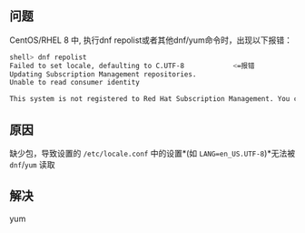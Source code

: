 ## 问题

CentOS/RHEL 8 中, 执行dnf repolist或者其他dnf/yum命令时，出现以下报错：

```sh
shell> dnf repolist
Failed to set locale, defaulting to C.UTF-8            <=报错
Updating Subscription Management repositories.
Unable to read consumer identity

This system is not registered to Red Hat Subscription Management. You can use subscription-manager to register.
```

## 原因

缺少包，导致设置的 `/etc/locale.conf` 中的设置*(如 `LANG=en_US.UTF-8`)*无法被 `dnf`/`yum` 读取

## 解决

yum